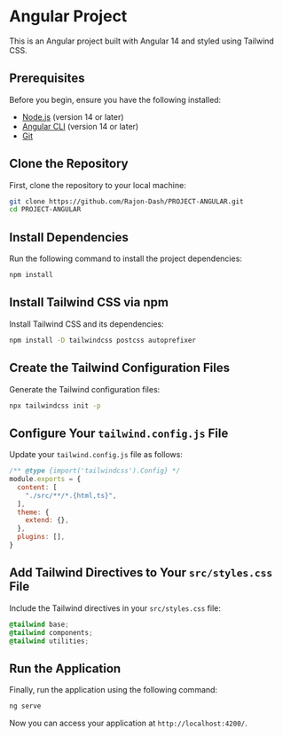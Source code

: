 # Angular Project

This is an Angular project built with Angular 14 and styled using Tailwind CSS.

## Prerequisites

Before you begin, ensure you have the following installed:

- [Node.js](https://nodejs.org/) (version 14 or later)
- [Angular CLI](https://angular.io/cli) (version 14 or later)
- [Git](https://git-scm.com/)

## Clone the Repository

First, clone the repository to your local machine:

```bash
git clone https://github.com/Rajon-Dash/PROJECT-ANGULAR.git
cd PROJECT-ANGULAR
```

## Install Dependencies

Run the following command to install the project dependencies:

```bash
npm install
```

## Install Tailwind CSS via npm

Install Tailwind CSS and its dependencies:

```bash
npm install -D tailwindcss postcss autoprefixer
```

## Create the Tailwind Configuration Files

Generate the Tailwind configuration files:

```bash
npx tailwindcss init -p
```

## Configure Your `tailwind.config.js` File

Update your `tailwind.config.js` file as follows:

```javascript
/** @type {import('tailwindcss').Config} */
module.exports = {
  content: [
    "./src/**/*.{html,ts}",
  ],
  theme: {
    extend: {},
  },
  plugins: [],
}
```

## Add Tailwind Directives to Your `src/styles.css` File

Include the Tailwind directives in your `src/styles.css` file:

```css
@tailwind base;
@tailwind components;
@tailwind utilities;
```

## Run the Application

Finally, run the application using the following command:

```bash
ng serve
```

Now you can access your application at `http://localhost:4200/`.
```
